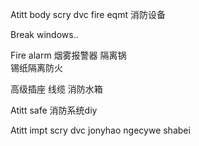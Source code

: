 Atitt body scry dvc fire eqmt 消防设备
 
Break windows..

Fire alarm
烟雾报警器
隔离锅  
锡纸隔离防火

高级插座 线缆
消防水箱

Atitt safe 消防系统diy

Atitt impt scry dvc jonyhao ngecywe shabei
